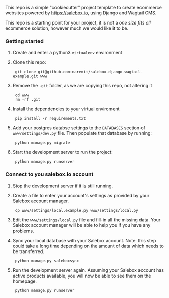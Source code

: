 This repo is a simple "cookiecutter" project template to create ecommerce websites powered by https://salebox.io, using Django and Wagtail CMS.

This repo is a starting point for your project, it is not a *one size fits all* ecommerce solution, however much we would like it to be.


### Getting started

1. Create and enter a python3 `virtualenv` environment
2. Clone this repo:

        git clone git@github.com:naremit/salebox-django-wagtail-example.git www

3. Remove the `.git` folder, as we are copying this repo, not altering it

        cd www
        rm -rf .git

4. Install the dependencies to your virtual enviroment

        pip install -r requirements.txt

5. Add your postgres databse settings to the `DATABASES` section of `www/settings/dev.py` file. Then populate that database by running:

        python manage.py migrate

6. Start the development server to run the project:

        python manage.py runserver


### Connect to you salebox.io account

1. Stop the development server if it is still running.

2. Create a file to enter your account's settings as provided by your Salebox account manager.

        cp www/settings/local.example.py www/settings/local.py

3. Edit the `www/settings/local.py` file and fill-in all the missing data. Your Salebox account manager will be able to help you if you have any problems.

4. Sync your local database with your Salebox account. Note: this step could take a long time depending on the amount of data which needs to be transferred.

        python manage.py saleboxsync

5. Run the development server again. Assuming your Salebox account has active products available, you will now be able to see them on the homepage.

        python manage.py runserver

